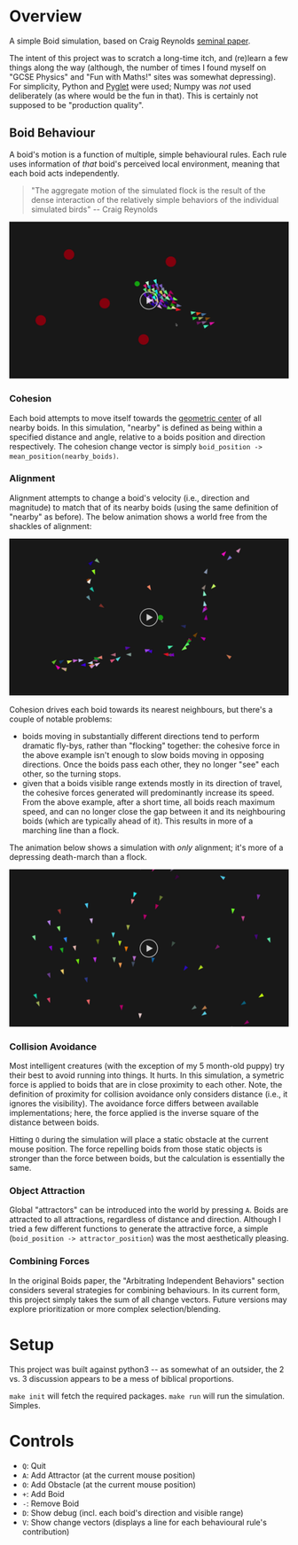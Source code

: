 # Overview #

A simple Boid simulation, based on Craig Reynolds [seminal paper](http://www.cs.toronto.edu/~dt/siggraph97-course/cwr87/).


The intent of this project was to scratch a long-time itch, and (re)learn a few things along the way (although, the number of times I found myself on "GCSE Physics" and "Fun with Maths!" sites was somewhat depressing). For simplicity, Python and [Pyglet](https://bitbucket.org/pyglet/pyglet/wiki/Home) were used; Numpy was *not* used deliberately (as where would be the fun in that). This is certainly not supposed to be "production quality".

## Boid Behaviour ##

A boid's motion is a function of multiple, simple behavioural rules. Each rule uses information of _that_ boid's perceived local environment, meaning that each boid acts independently.

> "The aggregate motion of the simulated flock is the result of the dense interaction of the relatively simple behaviors of the individual simulated birds" -- Craig Reynolds

[![Boids demo](docs/boids-demo-thumbnail.jpg)](https://github.com/mdodsworth/pyglet-boids/raw/master/docs/boids-demo.mov)

### Cohesion ###

Each boid attempts to move itself towards the [geometric center](https://en.wikipedia.org/wiki/Centroid) of all nearby boids. In this simulation, "nearby" is defined as being within a specified distance and angle, relative to a boids position and direction respectively. The cohesion change vector is simply `boid_position -> mean_position(nearby_boids)`.

### Alignment ###

Alignment attempts to change a boid's velocity (i.e., direction and magnitude) to match that of its nearby boids (using the same definition of "nearby"
as before). The below animation shows a world free from the shackles of alignment:

[![cohesion only demo](docs/cohesion-only-thumbnail.jpg)](https://github.com/mdodsworth/pyglet-boids/raw/master/docs/cohesion-only.mov)

Cohesion drives each boid towards its nearest neighbours, but there's a couple of notable problems:

- boids moving in substantially different directions tend to perform dramatic fly-bys, rather than "flocking" together:
  the cohesive force in the above example isn't enough to slow boids moving in opposing directions. Once the boids pass
  each other, they no longer "see" each other, so the turning stops.
- given that a boids visible range extends mostly in its direction of travel, the cohesive forces generated will
  predominantly increase its speed. From the above example, after a short time, all boids reach maximum speed, and can no
  longer close the gap between it and its neighbouring boids (which are typically ahead of it). This results in more of
  a marching line than a flock.

The animation below shows a simulation with *only* alignment; it's more of a depressing death-march than a flock.

[![alignment only demo](docs/alignment-only-thumbnail.jpg)](https://github.com/mdodsworth/pyglet-boids/raw/master/docs/alignment-only.mov)

### Collision Avoidance ###

Most intelligent creatures (with the exception of my 5 month-old puppy) try their best to avoid running into things. It hurts. In this simulation, a symetric force is applied to boids that are in close proximity to each other. Note, the definition of proximity for collision avoidance only considers distance (i.e., it ignores the visibility). The avoidance force differs between available implementations; here, the force applied is the inverse square of the distance between boids.

Hitting `O` during the simulation will place a static obstacle at the current mouse position. The force repelling boids
from those static objects is stronger than the force between boids, but the calculation is essentially the same.

### Object Attraction ###

Global "attractors" can be introduced into the world by pressing `A`. Boids are attracted to all attractions, regardless
of distance and direction. Although I tried a few different functions to generate the attractive force, a simple
(`boid_position -> attractor_position`) was the most aesthetically pleasing.

### Combining Forces ###

In the original Boids paper, the "Arbitrating Independent Behaviors" section considers several strategies for combining
behaviours. In its current form, this project simply takes the sum of all change vectors. Future versions may explore
prioritization or more complex selection/blending.

# Setup #

This project was built against python3 -- as somewhat of an outsider, the 2 vs. 3 discussion appears to be a mess of biblical proportions.

`make init` will fetch the required packages. `make run` will run the simulation. Simples.

# Controls #

- `Q`: Quit
- `A`: Add Attractor (at the current mouse position)
- `O`: Add Obstacle (at the current mouse position)
- `+`: Add Boid
- `-`: Remove Boid
- `D`: Show debug (incl. each boid's direction and visible range)
- `V`: Show change vectors (displays a line for each behavioural rule's contribution)
